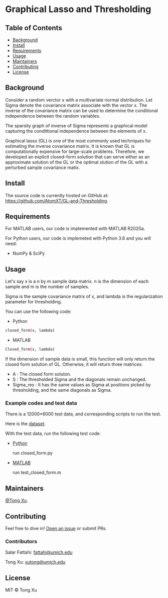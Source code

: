 
# Graphical Lasso and Thresholding


## Table of Contents

- [Background](#background)
- [Install](#install)
- [Requirements](#requirements)
- [Usage](#usage)
- [Maintainers](#maintainers)
- [Contributing](#contributing)
- [License](#license)

## Background

Consider a random verctor x with a multivariate normal distribution. Let Sigma denote the covariance matrix associate with the vector x.  The inverse of the covariance matrix can be used to determine the conditional independence between the random variables.

The sparsity graph of inverse of Sigma represents a graphical model capturing the condittional independence between the elements of x.

Graphical lasso (GL) is one of the most commonly used techniques for estimating the inverse covariance matrix. It is known that GL is computationally expensive for large-scale problems. Therefore, we developed an explicit closed-form solution that can serve either as an approximate solution of the GL or the optimal slution of the GL with a perturbed sample covariance matix. 


## Install

The source code is currently hosted on GitHub at: https://github.com/AtomXT/GL-and-Thresholding.


## Requirements

For MATLAB users, our code is implemented with MATLAB R2020a.

For Python users, our code is implemeted with Python 3.6 and you will need:
 - NumPy & SciPy


## Usage

Let's say x is a n by m sample data matrix. n is the dimension of each sample and m is the number of samples.

Sigma is the sample covariance matrix of x, and lambda is the regularization parameter for thresholding.

You can use the following code:

- Python

```sh
closed_form(x, lambda)

```

- MATLAB

```sh
Closed_form(x, lambda)
```
If the dimension of sample data is small, this function will only return the closed form solution of GL. Otherwise, it will return three matrices: 

- A : The closed form soluton.
- S : The thresholded Sigma and the diagonals remain unchanged.
- Sigma_res : It has the same values as Sigma at positions picked by thresholding, and the same diagonals as Sigma.

### Example codes and test data

There is a 12000*6000 test data, and corresponding scripts to run the test.

Here is the [dataset](https://drive.google.com/file/d/1AV26CgaNr0z7x-hdgMPCWbdX5VLigHHH/view?usp=sharing).

With the test data, run the following test code:

- [Python](https://github.com/AtomXT/GL-and-Thresholding/tree/main/code/Python)

    run closed_form.py

- [MATLAB](https://github.com/AtomXT/GL-and-Thresholding/tree/main/code/MATLAB)

    run test_closed_form.m


## Maintainers

[@Tong Xu](https://github.com/AtomXT).

## Contributing

Feel free to dive in! [Open an issue](https://github.com/AtomXT/GL-and-Thresholding/issues/new) or submit PRs.

### Contributors

Salar Fattahi: fattahi@umich.edu

Tong Xu: xutong@umich.edu


## License

MIT © Tong Xu
